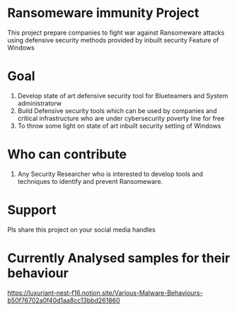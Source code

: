 # Ransomeware immunity Project

This project prepare companies to fight war against Ransomeware attacks using defensive security methods provided by inbuilt security Feature of Windows 

# Goal
1. Develop state of art defensive security tool for Blueteamers and System administratorw
2. Build Defensive security tools which can be used by companies and critical infrastructure who are under cybersecurity poverty line for free
3. To throw some light on state of art inbuilt security setting of Windows 

# Who can contribute
1. Any Security Researcher who is interested to develop tools and techniques to identify and prevent Ransomeware.

# Support
Pls share this project on your social media handles


# Currently Analysed samples for their behaviour
https://luxuriant-nest-f16.notion.site/Various-Malware-Behaviours-b50f76702a0f40d1aa8cc13bbd261860
